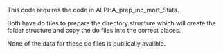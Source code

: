 
This code requires the code in ALPHA_prep_inc_mort_Stata.

Both have do files to prepare the directory structure which will create the folder structure and copy the do files into the correct places.

None of the data for these do files is publically availble.
